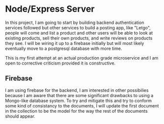 # Node/Express Server

In this project, I am going to start by building backend authentication services followed but other services to build a posting app, like "Letgo", people will come and list a product and other users will be able to look at existing products, sell their own products, and write reviews on products they see. I will be wiring it up to a firebase initially but will most likely eventually move to a postgresql database with more time.

This is my first attempt at an actual production grade microservice and I am open to corrective criticism provided it is constructive.

## Firebase

I am using firebase for the backend, I am interested in other possibilies because I am aware that there are some significant drawbacks to using a Mongo-like database system. To try and mitigate this and try to conform some kind of consistancy to the documents, I will update the first document in the collection to be the model for the way the rest of the documents should appear.
